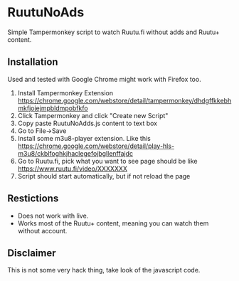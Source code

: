 # RuutuNoAds

Simple Tampermonkey script to watch Ruutu.fi without adds and Ruutu+ content.

## Installation

Used and tested with Google Chrome might work with Firefox too.

1. Install Tampermonkey Extension https://chrome.google.com/webstore/detail/tampermonkey/dhdgffkkebhmkfjojejmpbldmpobfkfo
2. Click Tampermonkey and click "Create new Script"
3. Copy paste RuutuNoAdds.js content to text box
4. Go to File->Save
5. Install some m3u8-player extension. Like this https://chrome.google.com/webstore/detail/play-hls-m3u8/ckblfoghkjhaclegefojbgllenffajdc
6. Go to Ruutu.fi, pick what you want to see page should be like https://www.ruutu.fi/video/XXXXXXX
7. Script should start automatically, but if not reload the page

## Restictions

- Does not work with live.
- Works most of the Ruutu+ content, meaning you can watch them without account.


## Disclaimer

This is not some very hack thing, take look of the javascript code.
